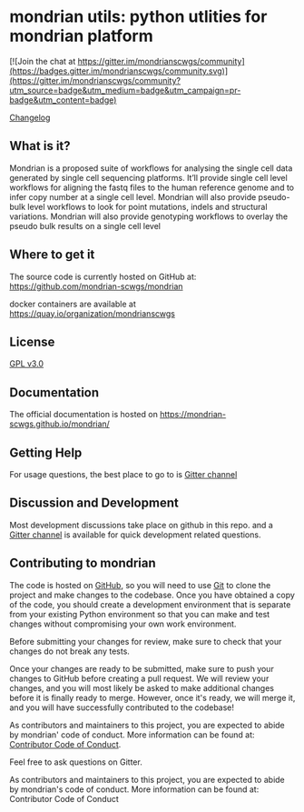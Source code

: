# mondrian utils: python utlities for mondrian platform

[![Join the chat at https://gitter.im/mondrianscwgs/community](https://badges.gitter.im/mondrianscwgs/community.svg)](https://gitter.im/mondrianscwgs/community?utm_source=badge&utm_medium=badge&utm_campaign=pr-badge&utm_content=badge)


[Changelog](CHANGELOG.md)

## What is it?

Mondrian is a proposed suite of workflows for analysing the single cell data generated by single cell sequencing platforms. It’ll provide single cell level workflows for aligning the fastq files to the human reference genome and to infer copy number at a single cell level. Mondrian will also provide pseudo-bulk level workflows to look for point mutations, indels and structural variations. Mondrian will also provide genotyping workflows to overlay the pseudo bulk results on a single cell level


## Where to get it
The source code is currently hosted on GitHub at:
https://github.com/mondrian-scwgs/mondrian

docker containers are available at
https://quay.io/organization/mondrianscwgs

## License
[GPL v3.0](LICENSE)

## Documentation
The official documentation is hosted on https://mondrian-scwgs.github.io/mondrian/

## Getting Help

For usage questions, the best place to go to is [Gitter channel](https://gitter.im/mondrianscwgs)

## Discussion and Development
Most development discussions take place on github in this repo.
 and a [Gitter channel](https://gitter.im/mondrianscwgs) is available for quick development related questions.

## Contributing to mondrian

The code is hosted on [GitHub](https://www.github.com/mondrian-scdna/mondrian), so you will need to use [Git](https://git-scm.com/) to clone the project and make changes to the codebase. Once you have obtained a copy of the code, you should create a development environment that is separate from your existing Python environment so that you can make and test changes without compromising your own work environment.

Before submitting your changes for review, make sure to check that your changes do not break any tests.

Once your changes are ready to be submitted, make sure to push your changes to GitHub before creating a pull request. We will review your changes, and you will most likely be asked to make additional changes before it is finally ready to merge. However, once it's ready, we will merge it, and you will have successfully contributed to the codebase!


As contributors and maintainers to this project, you are expected to abide by mondrian' code of conduct. More information can be found at: [Contributor Code of Conduct](https://github.com/mondrian-scdna/mondrian/blob/master/.github/CODE_OF_CONDUCT.md).

Feel free to ask questions on Gitter.

As contributors and maintainers to this project, you are expected to abide by mondrian's code of conduct. More information can be found at: Contributor Code of Conduct
